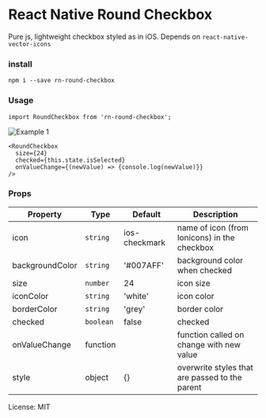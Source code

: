 # React Native Round Checkbox

Pure js, lightweight checkbox styled as in iOS. Depends on `react-native-vector-icons`

### install

`npm i --save rn-round-checkbox`

### Usage

`import RoundCheckbox from 'rn-round-checkbox';`

![Example 1](https://raw.githubusercontent.com/vonovak/react-native-round-checkbox/master/image.png 'Example 1')

```
<RoundCheckbox
  size={24}
  checked={this.state.isSelected}
  onValueChange={(newValue) => {console.log(newValue)}}
/>
```

### Props

| Property        | Type      | Default       | Description                                   |
| --------------- | --------- | ------------- | --------------------------------------------- |
| icon            | `string`  | ios-checkmark | name of icon (from Ionicons) in the checkbox  |
| backgroundColor | `string`  | '#007AFF'     | background color when checked                 |
| size            | `number`  | 24            | icon size                                     |
| iconColor       | `string`  | 'white'       | icon color                                    |
| borderColor     | `string`  | 'grey'        | border color                                  |
| checked         | `boolean` | false         | checked                                       |
| onValueChange   | function  |               | function called on change with new value      |
| style           | object    | {}            | overwrite styles that are passed to the parent|

License: MIT
